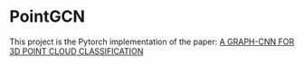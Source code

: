 # PointGCN
This project is the Pytorch implementation of the paper: [A GRAPH-CNN FOR 3D POINT CLOUD CLASSIFICATION](https://arxiv.org/pdf/1812.01711.pdf)


